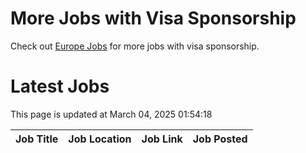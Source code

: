 # More Jobs with Visa Sponsorship

Check out [Europe Jobs](https://github.com/sureshparimi/europejobs#latest-jobs) for more jobs with visa sponsorship.

# Latest Jobs

This page is updated at March 04, 2025 01:54:18

| Job Title | Job Location | Job Link | Job Posted |
| --- | --- | --- | --- |

